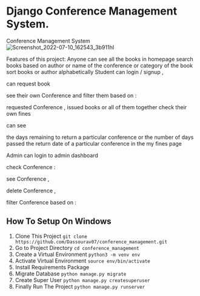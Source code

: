 # Django Conference Management System.

Conference Management System
![Screenshot_2022-07-10_162543_3b911hI](https://user-images.githubusercontent.com/94233240/178147211-f7b3d071-10da-411b-9947-d99cc7a940ee.jpg)


Features of this project:
Anyone can
see all the books in homepage
search books based on author or name of the conference or category of the book
sort books or author alphabetically
Student can
login / signup ,

can request book

see their own Conference and filter them based on :

requested Conference ,
issued books or
all of them together
check their own fines

can see

the days remaining to return a particular conference or
the number of days passed the return date of a particular conference in the my fines page
 

Admin can
login to admin dashboard

check Conference :

see Conference ,

delete Conference ,

 

filter Conference based on :
## How To Setup On Windows
1. Clone This Project `git clone https://github.com/Dassourav07/conference_management.git`
2. Go to Project Directory `cd conference_management`
3. Create a Virtual Environment `python3 -m venv env`
4. Activate Virtual Environment `source env/bin/activate`
5. Install Requirements Package 
6. Migrate Database `python manage.py migrate`
7. Create Super User `python manage.py createsuperuser`
8. Finally Run The Project `python manage.py runserver`
 


    